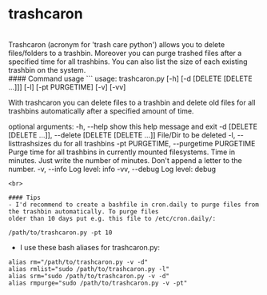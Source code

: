 trashcaron
==========
<br>
Trashcaron (acronym for 'trash care python') allows you to delete files/folders to a trashbin. Moreover you can
purge trashed files after a specified time for all trashbins. You can also list the size of each existing trashbin
on the system.

<br>
#### Command usage
```
usage: trashcaron.py [-h] [-d [DELETE [DELETE ...]]] [-l] [-pt PURGETIME] [-v]
                     [-vv]

With trashcaron you can delete files to a trashbin and delete old files for
all trashbins automatically after a specified amount of time.

optional arguments:
  -h, --help            show this help message and exit
  -d [DELETE [DELETE ...]], --delete [DELETE [DELETE ...]]
                        File/Dir to be deleted
  -l, --listtrashsizes  du for all trashbins
  -pt PURGETIME, --purgetime PURGETIME
                        Purge time for all trashbins in currently mounted
                        filesystems. Time in minutes. Just write the number of
                        minutes. Don't append a letter to the number.
  -v, --info            Log level: info
  -vv, --debug          Log level: debug
```
<br>

#### Tips
- I'd recommend to create a bashfile in cron.daily to purge files from the trashbin automatically. To purge files
older than 10 days put e.g. this file to /etc/cron.daily/:
```
`/path/to/trashcaron.py -pt 10`

- I use these bash aliases for trashcaron.py: 
```
alias rm="/path/to/trashcaron.py -v -d"
alias rmlist="sudo /path/to/trashcaron.py -l"
alias srm="sudo /path/to/trashcaron.py -v -d"
alias rmpurge="sudo /path/to/trashcaron.py -v -pt"
```

